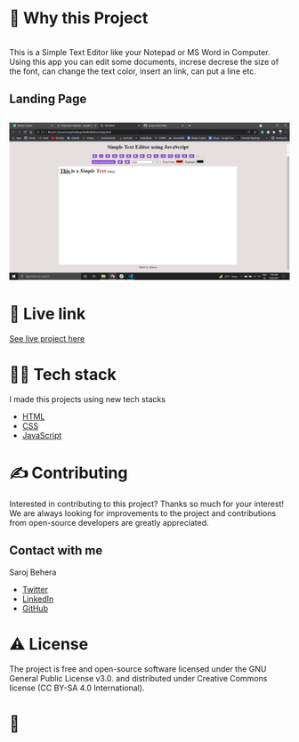 
<!-- ABOUT THE PROJECT -->
<h1>🧐 Why this Project</h1>
<br />
This is a Simple Text Editor like your Notepad or MS Word in Computer. Using this app you can edit some documents, increse decrese the size of the font, can change the text color, 
insert an link, can put a line etc.

<h2>Landing Page<h2>
  
  ![Landing Page](/Images/landing_page.png)
  
<h1>🌟 Live link</h1>
  
  [See live project here](https://weatherapp-mini-project.netlify.app/)
  
<h1>👨‍💻 Tech stack</h1>

I made this projects using new tech stacks
* [HTML](https://html.com/)
* [CSS](https://css-tricks.com/)
* [JavaScript](https://www.w3schools.com/js/)


<h1>✍️ Contributing</h1>
Interested in contributing to this project? Thanks so much for your interest! We are always looking for improvements to the project and contributions from open-source developers are greatly appreciated.

<!-- CONTACT -->
<h2>Contact with me</h2>

Saroj Behera
* [Twitter](https://twitter.com/iamsarojb)
* [LinkedIn](https://www.linkedin.com/in/sarojvrc/)
* [GitHub](https://github.com/sarojvrc)

<h1>⚠️ License</h1>
The project is free and open-source software licensed under the GNU General Public License v3.0. and distributed under Creative Commons license (CC BY-SA 4.0 International).

<br />

<h1>💛</h1>

